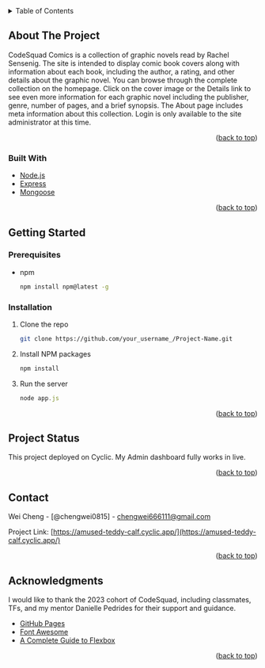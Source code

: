 <div id="top"></div>


<!-- TABLE OF CONTENTS -->
<details>
  <summary>Table of Contents</summary>
  <ol>
    <li>
      <a href="#about-the-project">About The Project</a>
      <ul>
        <li><a href="#built-with">Built With</a></li>
      </ul>
    </li>
    <li>
      <a href="#getting-started">Getting Started</a>
      <ul>
        <li><a href="#prerequisites">Prerequisites</a></li>
        <li><a href="#installation">Installation</a></li>
      </ul>
    </li>
    <li><a href="#usage">Usage</a></li>
    <li><a href="#contact">Contact</a></li>
    <li><a href="#acknowledgments">Acknowledgments</a></li>
  </ol>
</details>



<!-- ABOUT THE PROJECT -->
## About The Project

CodeSquad Comics is a collection of graphic novels read by Rachel Sensenig. The site is intended to display comic book covers along with information about each book, including the author, a rating, and other details about the graphic novel. You can browse through the complete collection on the homepage. Click on the cover image or the Details link to see even more information for each graphic novel including the publisher, genre, number of pages, and a brief synopsis. The About page includes meta information about this collection. Login is only available to the site administrator at this time.


<p align="right">(<a href="#top">back to top</a>)</p>



### Built With

* [Node.js](https://Node.org/)
* [Express](https://Express.io/)
* [Mongoose](https://Mongoose.dev/)


<p align="right">(<a href="#top">back to top</a>)</p>



<!-- GETTING STARTED -->
## Getting Started

### Prerequisites

* npm
  ```sh
  npm install npm@latest -g
  ```

### Installation


1. Clone the repo
   ```sh
   git clone https://github.com/your_username_/Project-Name.git
   ```
2. Install NPM packages
   ```sh
   npm install
   ```
3. Run the server
   ```js
   node app.js
   ```

<p align="right">(<a href="#top">back to top</a>)</p>



<!-- USAGE EXAMPLES -->
## Project Status

This project deployed on Cyclic. My Admin dashboard fully works in live.

<p align="right">(<a href="#top">back to top</a>)</p>



<!-- CONTACT -->
## Contact

Wei Cheng - [@chengwei0815] - chengwei666111@gmail.com

Project Link: [https://amused-teddy-calf.cyclic.app/](https://amused-teddy-calf.cyclic.app/)

<p align="right">(<a href="#top">back to top</a>)</p>



<!-- ACKNOWLEDGMENTS -->
## Acknowledgments

I would like to thank the 2023 cohort of CodeSquad, including classmates, TFs, and my mentor Danielle Pedrides for their support and guidance.


* [GitHub Pages](https://pages.github.com)
* [Font Awesome](https://fontawesome.com)
* [A Complete Guide to Flexbox]([https://css-tricks.com/snippets/css/a-guide-to-flexbox/])

<p align="right">(<a href="#top">back to top</a>)</p>
